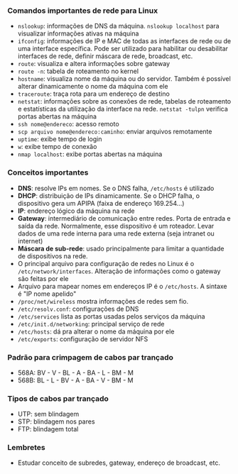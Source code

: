 ### Comandos importantes de rede para Linux
- `nslookup`: informações de DNS da máquina. `nslookup localhost` para visualizar informações ativas na máquina
- `ifconfig`: informações de IP e MAC de todas as interfaces de rede ou de uma interface específica. Pode ser utilizado para habilitar ou desabilitar interfaces de rede, definir máscara de rede, broadcast, etc.
- `route`: visualiza e altera informações sobre gateway
- `route -n`: tabela de roteamento no kernel
- `hostname`: visualiza nome da máquina ou do servidor. Também é possível alterar dinamicamente o nome da máquina com ele
- `traceroute`: traça rota para um endereço de destino
- `netstat`: informações sobre as conexões de rede, tabelas de roteamento e estatísticas da utilização da interface na rede. `netstat -tulpn` verifica portas abertas na máquina
- `ssh nome@endereco`: acesso remoto
- `scp arquivo nome@endereco:caminho`: enviar arquivos remotamente
- `uptime`: exibe tempo de login
- `w`: exibe tempo de conexão
- `nmap localhost`: exibe portas abertas na máquina

### Conceitos importantes
- **DNS**: resolve IPs em nomes. Se o DNS falha, `/etc/hosts` é utilizado
- **DHCP**: distribuição de IPs dinamicamente. Se o DHCP falha, o dispositivo gera um APIPA (faixa de endereço 169.254...)
- **IP**: endereço lógico da máquina na rede
- **Gateway**: intermediário de comunicação entre redes. Porta de entrada e saída da rede. Normalmente, esse dispositivo é um roteador. Levar dados de uma rede interna para uma rede externa (seja intranet ou internet)
- **Máscara de sub-rede**: usado principalmente para limitar a quantidade de dispositivos na rede.
- O principal arquivo para configuração de redes no Linux é o `/etc/network/interfaces`. Alteração de informações como o gateway são feitas por ele
- Arquivo para mapear nomes em endereços IP é o `/etc/hosts`. A sintaxe é "IP nome apelido"
- `/proc/net/wireless` mostra informações de redes sem fio.
- `/etc/resolv.conf`: configurações de DNS
- `/etc/services` lista as portas usadas pelos serviços da máquina
- `/etc/init.d/networking`: principal serviço de rede
- `/etc/hosts`: dá pra alterar o nome da máquina por ele
- `/etc/exports`: configuração de servidor NFS

### Padrão para crimpagem de cabos par trançado
- 568A: BV - V - BL - A - BA - L - BM - M
- 568B: BL - L - BV - A - BA - V - BM - M

### Tipos de cabos par trançado
- UTP: sem blindagem
- STP: blindagem nos pares
- FTP: blindagem total

### Lembretes
- Estudar conceito de subredes, gateway, endereço de broadcast, etc.
